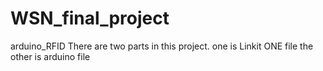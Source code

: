 # WSN_final_project
arduino_RFID
There are two parts in this project.
one is Linkit ONE file
the other is arduino file
